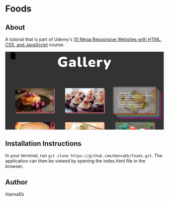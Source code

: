 # Foods

## About

A tutorial that is part of Udemy's [10 Mega Responsive Websites with HTML, CSS, and JavaScript](https://www.udemy.com/course/10-mega-responsive-websites-with-html-css-and-javascript/) course.

![](images/screenshot.png)


## Installation Instructions

In your terminal, run `git clone https://github.com/HannaEb/foods.git`. The application can then be viewed by opening the index.html file in the browser.


## Author

HannaEb

